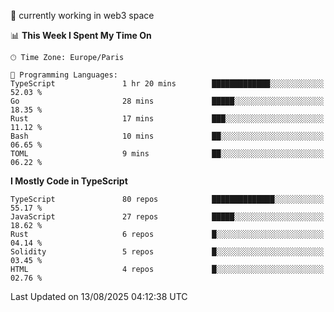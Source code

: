 🔭 currently working in web3 space

<!--START_SECTION:waka-->
📊 **This Week I Spent My Time On** 

```text
🕑︎ Time Zone: Europe/Paris

💬 Programming Languages: 
TypeScript               1 hr 20 mins        █████████████░░░░░░░░░░░░   52.03 % 
Go                       28 mins             █████░░░░░░░░░░░░░░░░░░░░   18.35 % 
Rust                     17 mins             ███░░░░░░░░░░░░░░░░░░░░░░   11.12 % 
Bash                     10 mins             ██░░░░░░░░░░░░░░░░░░░░░░░   06.65 % 
TOML                     9 mins              ██░░░░░░░░░░░░░░░░░░░░░░░   06.22 % 
```

**I Mostly Code in TypeScript** 

```text
TypeScript               80 repos            ██████████████░░░░░░░░░░░   55.17 % 
JavaScript               27 repos            █████░░░░░░░░░░░░░░░░░░░░   18.62 % 
Rust                     6 repos             █░░░░░░░░░░░░░░░░░░░░░░░░   04.14 % 
Solidity                 5 repos             █░░░░░░░░░░░░░░░░░░░░░░░░   03.45 % 
HTML                     4 repos             █░░░░░░░░░░░░░░░░░░░░░░░░   02.76 % 
```




 Last Updated on 13/08/2025 04:12:38 UTC
<!--END_SECTION:waka-->
